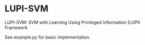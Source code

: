 # LUPI-SVM
LUPI-SVM: SVM with Learning Using Privileged Information (LUPI) Framework

See example.py for basic implementation.
